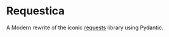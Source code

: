 # Requestica

A Modern rewrite of the iconic [requests](https://github.com/psf/requests) library using Pydantic.
